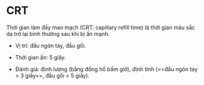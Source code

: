 # CRT  
Thời gian làm đầy mao mạch (CRT: capillary refill time) là thời gian màu sắc da trở lại bình thường sau khi bị ấn mạnh.  
- Vị trí: đầu ngón tay, đầu gối.  
- Thời gian ấn: 5 giây.  
- Đánh giá: định lượng (bằng đồng hồ bấm giờ), định tính (==đầu ngón tay > 3 giây==, đầu gối > 5 giây).  
  
  
